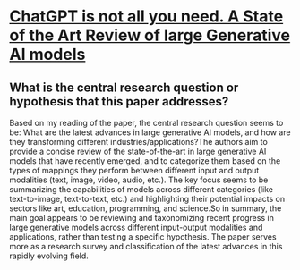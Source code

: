 # [ChatGPT is not all you need. A State of the Art Review of large   Generative AI models](https://arxiv.org/abs/2301.04655)

## What is the central research question or hypothesis that this paper addresses?

Based on my reading of the paper, the central research question seems to be: What are the latest advances in large generative AI models, and how are they transforming different industries/applications?The authors aim to provide a concise review of the state-of-the-art in large generative AI models that have recently emerged, and to categorize them based on the types of mappings they perform between different input and output modalities (text, image, video, audio, etc.). The key focus seems to be summarizing the capabilities of models across different categories (like text-to-image, text-to-text, etc.) and highlighting their potential impacts on sectors like art, education, programming, and science.So in summary, the main goal appears to be reviewing and taxonomizing recent progress in large generative models across different input-output modalities and applications, rather than testing a specific hypothesis. The paper serves more as a research survey and classification of the latest advances in this rapidly evolving field.
